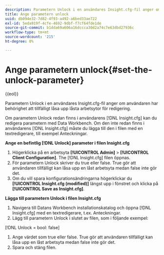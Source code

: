 ```yaml
---
description: Parametern Unlock i en användares Insight.cfg-fil anger om användaren har behörighet att tillfälligt låsa upp låsta arbetsytor för redigering.
title: Ange parametern unlock
uuid: db094e32-7d82-4f93-a492-a6bed33ae722
exl-id: 5eda919f-4cfe-4692-9dbf-f7cf64fde1de
source-git-commit: b1dda69a606a16dccca30d2a74c7e63dbd27936c
workflow-type: tm+mt
source-wordcount: '215'
ht-degree: 0%

---
```


# Ange parametern unlock{#set-the-unlock-parameter}

{{eol}}

Parametern Unlock i en användares Insight.cfg-fil anger om användaren har behörighet att tillfälligt låsa upp låsta arbetsytor för redigering.

Om parametern Unlock redan finns i användarens [!DNL Insight.cfg] kan du redigera parametern med Data Workbench. Om den inte redan finns i användarens [!DNL Insight.cfg] måste du lägga till den i filen med en textredigerare, till exempel Anteckningar.

**Ange en befintlig [!DNL Unlock] parameter i filen Insight.cfg**

1. Högerklicka på en arbetsyta **[!UICONTROL Admin]** > **[!UICONTROL Client Configuration]**. The [!DNL Insight.cfg] filen öppnas.
1. För parametern Unlock skriver du true eller false. True gör att användaren tillfälligt kan låsa upp en låst arbetsyta medan false inte gör det.
1. Om du vill spara konfigurationsändringarna högerklickar du **[!UICONTROL Insight.cfg (modified)]** längst upp i fönstret och klicka på **[!UICONTROL Save as Insight.cfg]**.

**Lägga till parametern Unlock i filen Insight.cfg**

1. Navigera till Datans Workbench installationskatalog och öppna [!DNL Insight.cfg] med en textredigerare, t.ex. Anteckningar.
1. Lägg till parametern Unlock i slutet av filen, som i följande exempel:

[!DNL Unlock = bool: false]

1. Ange värdet som true eller false. True gör att användaren tillfälligt kan låsa upp en låst arbetsyta medan false inte gör det.
1. Spara och stäng filen.
